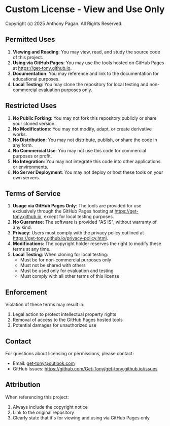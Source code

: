 # Custom License - View and Use Only

Copyright (c) 2025 Anthony Pagan. All Rights Reserved.

## Permitted Uses

1. **Viewing and Reading**: You may view, read, and study the source code of this project.
2. **Using via GitHub Pages**: You may use the tools hosted on GitHub Pages at <https://get-tony.github.io>.
3. **Documentation**: You may reference and link to the documentation for educational purposes.
4. **Local Testing**: You may clone the repository for local testing and non-commercial evaluation purposes only.

## Restricted Uses

1. **No Public Forking**: You may not fork this repository publicly or share your cloned version.
2. **No Modifications**: You may not modify, adapt, or create derivative works.
3. **No Distribution**: You may not distribute, publish, or share the code in any form.
4. **No Commercial Use**: You may not use this code for commercial purposes or profit.
5. **No Integration**: You may not integrate this code into other applications or environments.
6. **No Server Deployment**: You may not deploy or host these tools on your own servers.

## Terms of Service

1. **Usage via GitHub Pages Only**: The tools are provided for use exclusively through the GitHub Pages hosting at <https://get-tony.github.io>, except for local testing purposes.
2. **No Guarantee**: The software is provided "AS IS", without warranty of any kind.
3. **Privacy**: Users must comply with the privacy policy outlined at <https://get-tony.github.io/privacy-policy.html>.
4. **Modifications**: The copyright holder reserves the right to modify these terms at any time.
5. **Local Testing**: When cloning for local testing:
   - Must be for non-commercial purposes only
   - Must not be shared with others
   - Must be used only for evaluation and testing
   - Must comply with all other terms of this license

## Enforcement

Violation of these terms may result in:

1. Legal action to protect intellectual property rights
2. Removal of access to the GitHub Pages hosted tools
3. Potential damages for unauthorized use

## Contact

For questions about licensing or permissions, please contact:

- Email: <get-tony@outlook.com>
- GitHub Issues: <https://github.com/Get-Tony/get-tony.github.io/issues>

## Attribution

When referencing this project:

1. Always include the copyright notice
2. Link to the original repository
3. Clearly state that it's for viewing and using via GitHub Pages only
